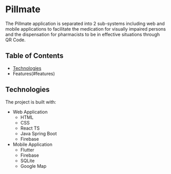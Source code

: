 # Pillmate
The Pillmate application is separated into 2 sub-systems including web and mobile applications to facilitate the medication for visually impaired persons and the dispensation for pharmacists to be in effective situations through QR Code.
## Table of Contents
* [Technologies](#technologies)
* Features(#features)
## Technologies
The project is built with:
- Web Application
  - HTML
  - CSS
  - React TS
  - Java Spring Boot
  - Firebase
- Mobile Application
  - Flutter
  - Firebase
  - SQLite
  - Google Map
